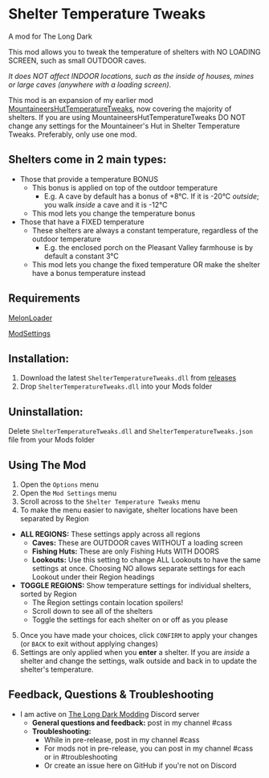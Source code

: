 # Shelter Temperature Tweaks
A mod for The Long Dark

This mod allows you to tweak the temperature of shelters with NO LOADING SCREEN, such as small OUTDOOR caves. 

*It does NOT affect INDOOR locations, such as the inside of houses, mines or large caves (anywhere with a loading screen).* 

This mod is an expansion of my earlier mod [MountaineersHutTemperatureTweaks](https://github.com/GruffCassquatch/MountaineersHutTemperatureTweaks), now covering the majority of shelters. If you are using MountaineersHutTemperatureTweaks DO NOT change any settings for the Mountaineer's Hut in Shelter Temperature Tweaks. Preferably, only use one mod.

## Shelters come in 2 main types:
  * Those that provide a temperature BONUS
    * This bonus is applied on top of the outdoor temperature
        * E.g. A cave by default has a bonus of +8°C. If it is -20°C *outside*; you walk *inside* a cave and it is -12°C
    * This mod lets you change the temperature bonus
  * Those that have a FIXED temperature
    * These shelters are always a constant temperature, regardless of the outdoor temperature
      * E.g. the enclosed porch on the Pleasant Valley farmhouse is by default a constant 3°C
    * This mod lets you change the fixed temperature OR make the shelter have a bonus temperature instead


## Requirements
[MelonLoader](https://github.com/HerpDerpinstine/MelonLoader/releases/latest/download/MelonLoader.Installer.exe) 
 
[ModSettings](https://github.com/zeobviouslyfakeacc/ModSettings/releases)

## Installation:
1. Download the latest ```ShelterTemperatureTweaks.dll``` from [releases](https://github.com/GruffCassquatch/ShelterTemperatureTweaks/releases)
2. Drop ```ShelterTemperatureTweaks.dll``` into your Mods folder

## Uninstallation:
Delete ```ShelterTemperatureTweaks.dll``` and ```ShelterTemperatureTweaks.json``` file from your Mods folder

## Using The Mod
1. Open the ```Options``` menu
2. Open the ```Mod Settings``` menu
3. Scroll across to the ```Shelter Temperature Tweaks``` menu
4. To make the menu easier to navigate, shelter locations have been separated by Region
* **ALL REGIONS:** These settings apply across all regions
    * **Caves:** These are OUTDOOR caves WITHOUT a loading screen
    * **Fishing Huts:** These are only Fishing Huts WITH DOORS
    * **Lookouts:** Use this setting to change ALL Lookouts to have the same settings at once. Choosing NO allows separate settings for each Lookout under their Region headings
* **TOGGLE REGIONS:** Show temperature settings for individual shelters, sorted by Region
    * The Region settings contain location spoilers!
    * Scroll down to see all of the shelters
    * Toggle the settings for each shelter on or off as you please
5. Once you have made your choices, click ```CONFIRM``` to apply your changes (or ```BACK``` to exit without applying changes)
6. Settings are only applied when you **enter** a shelter. If you are *inside* a shelter and change the settings, walk outside and back in to update the shelter's temperature.

## Feedback, Questions & Troubleshooting
* I am active on [The Long Dark Modding](https://discord.gg/QvFE7VV4WZ) Discord server
	* **General questions and feedback:** post in my channel #cass
	* **Troubleshooting:** 
		* While in pre-release, post in my channel #cass 
		* For mods not in pre-release, you can post in my channel #cass or in #troubleshooting 
		* Or create an issue here on GitHub if you're not on Discord
